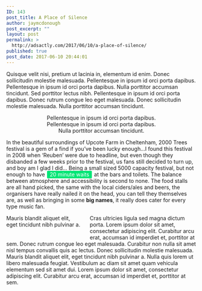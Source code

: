 ```yaml
---
ID: 143
post_title: A Place of Silence
author: jaymcdonough
post_excerpt: ""
layout: post
permalink: >
  http://adsactly.com/2017/06/10/a-place-of-silence/
published: true
post_date: 2017-06-10 20:44:01
---
```

Quisque velit nisi, pretium ut lacinia in, elementum id enim. Donec sollicitudin molestie malesuada. Pellentesque in ipsum id orci porta dapibus. Pellentesque in ipsum id orci porta dapibus. Nulla porttitor accumsan tincidunt. Sed porttitor lectus nibh. Pellentesque in ipsum id orci porta dapibus. Donec rutrum congue leo eget malesuada. Donec sollicitudin molestie malesuada. Nulla porttitor accumsan tincidunt.
<p style="text-align: center;"><span class="blockquote" style="width: 60%; margin: 0px auto; display: table;">Pellentesque in ipsum id orci porta dapibus. Pellentesque in ipsum id orci porta dapibus. Nulla porttitor accumsan tincidunt.</span></p>
In the beautiful surroundings of Upcote Farm in Cheltenham, 2000 Trees festival is a gem of a find if you’ve been lucky enough…I found this festival in 2008 when ‘Reuben’ were due to headline, but even though they disbanded a few weeks prior to the festival, us fans still decided to turn up, and boy am I glad I did… Being a small sized 5000 capacity festival, but not enough to have <span style="margin: 0px 2px; padding: 1px 7px 2px; background: #00e676; border-radius: 2px; color: #ffffff;">20 minute waits</span> at the bars and toilets. The balance between atmosphere and accessibility is second to none. The food stalls are all hand picked, the same with the local ciders/ales and beers, the organisers have really nailed it on the head, you can tell they themselves are, as well as bringing in some <strong>big names</strong>, it really does cater for every type music fan.

<span class="blockquote" style="float: left; width: 40%; margin: 0px 20px 20px 0px;">Mauris blandit aliquet elit, eget tincidunt nibh pulvinar a.</span> Cras ultricies ligula sed magna dictum porta. Lorem ipsum dolor sit amet, consectetur adipiscing elit. Curabitur arcu erat, accumsan id imperdiet et, porttitor at sem. Donec rutrum congue leo eget malesuada. Curabitur non nulla sit amet nisl tempus convallis quis ac lectus. Donec sollicitudin molestie malesuada. Mauris blandit aliquet elit, eget tincidunt nibh pulvinar a. Nulla quis lorem ut libero malesuada feugiat. Vestibulum ac diam sit amet quam vehicula elementum sed sit amet dui. Lorem ipsum dolor sit amet, consectetur adipiscing elit. Curabitur arcu erat, accumsan id imperdiet et, porttitor at sem.